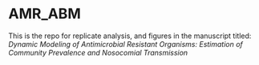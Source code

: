# AMR_ABM

This is the repo for replicate analysis, and figures in the manuscript titled: *Dynamic Modeling of Antimicrobial Resistant Organisms: Estimation of Community Prevalence and Nosocomial Transmission* 
